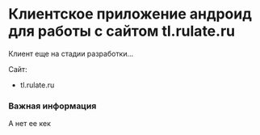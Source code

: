 # Клиентское приложение андроид для работы с сайтом tl.rulate.ru

Клиент еще на стадии разработки...

Сайт:

* tl.rulate.ru

### Важная информация

А нет ее кек


